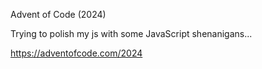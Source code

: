 Advent of Code (2024)

Trying to polish my js with some JavaScript shenanigans...

https://adventofcode.com/2024